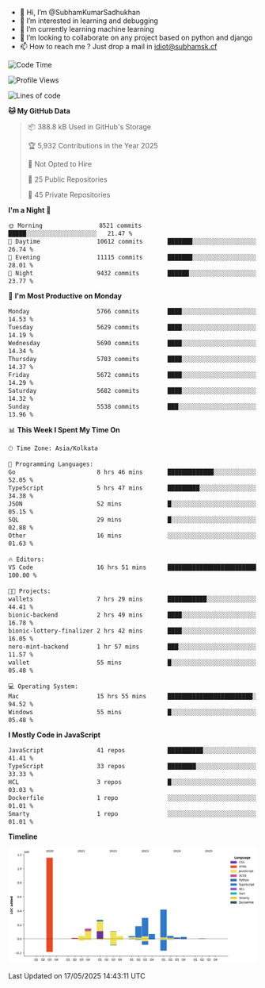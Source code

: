 - 👋 Hi, I’m @SubhamKumarSadhukhan
- 👀 I’m interested in learning and debugging
- 🌱 I’m currently learning machine learning
- 💞️ I’m looking to collaborate on any project based on python and django
- 📫 How to reach me ?
      Just drop a mail in idiot@subhamsk.cf

<!---
SubhamKumarSadhukhan/SubhamKumarSadhukhan is a ✨ special ✨ repository because its `README.md` (this file) appears on your GitHub profile.
You can click the Preview link to take a look at your changes.
--->


<!--START_SECTION:waka-->
![Code Time](http://img.shields.io/badge/Code%20Time-2%2C906%20hrs%2015%20mins-blue)

![Profile Views](http://img.shields.io/badge/Profile%20Views-1-blue)

![Lines of code](https://img.shields.io/badge/From%20Hello%20World%20I%27ve%20Written-2.9%20million%20lines%20of%20code-blue)

**🐱 My GitHub Data** 

> 📦 388.8 kB Used in GitHub's Storage 
 > 
> 🏆 5,932 Contributions in the Year 2025
 > 
> 🚫 Not Opted to Hire
 > 
> 📜 25 Public Repositories 
 > 
> 🔑 45 Private Repositories 
 > 
**I'm a Night 🦉** 

```text
🌞 Morning                8521 commits        █████░░░░░░░░░░░░░░░░░░░░   21.47 % 
🌆 Daytime                10612 commits       ███████░░░░░░░░░░░░░░░░░░   26.74 % 
🌃 Evening                11115 commits       ███████░░░░░░░░░░░░░░░░░░   28.01 % 
🌙 Night                  9432 commits        ██████░░░░░░░░░░░░░░░░░░░   23.77 % 
```
📅 **I'm Most Productive on Monday** 

```text
Monday                   5766 commits        ████░░░░░░░░░░░░░░░░░░░░░   14.53 % 
Tuesday                  5629 commits        ████░░░░░░░░░░░░░░░░░░░░░   14.19 % 
Wednesday                5690 commits        ████░░░░░░░░░░░░░░░░░░░░░   14.34 % 
Thursday                 5703 commits        ████░░░░░░░░░░░░░░░░░░░░░   14.37 % 
Friday                   5672 commits        ████░░░░░░░░░░░░░░░░░░░░░   14.29 % 
Saturday                 5682 commits        ████░░░░░░░░░░░░░░░░░░░░░   14.32 % 
Sunday                   5538 commits        ███░░░░░░░░░░░░░░░░░░░░░░   13.96 % 
```


📊 **This Week I Spent My Time On** 

```text
🕑︎ Time Zone: Asia/Kolkata

💬 Programming Languages: 
Go                       8 hrs 46 mins       █████████████░░░░░░░░░░░░   52.05 % 
TypeScript               5 hrs 47 mins       █████████░░░░░░░░░░░░░░░░   34.38 % 
JSON                     52 mins             █░░░░░░░░░░░░░░░░░░░░░░░░   05.15 % 
SQL                      29 mins             █░░░░░░░░░░░░░░░░░░░░░░░░   02.88 % 
Other                    16 mins             ░░░░░░░░░░░░░░░░░░░░░░░░░   01.63 % 

🔥 Editors: 
VS Code                  16 hrs 51 mins      █████████████████████████   100.00 % 

🐱‍💻 Projects: 
wallets                  7 hrs 29 mins       ███████████░░░░░░░░░░░░░░   44.41 % 
bionic-backend           2 hrs 49 mins       ████░░░░░░░░░░░░░░░░░░░░░   16.78 % 
bionic-lottery-finalizer 2 hrs 42 mins       ████░░░░░░░░░░░░░░░░░░░░░   16.05 % 
nero-mint-backend        1 hr 57 mins        ███░░░░░░░░░░░░░░░░░░░░░░   11.57 % 
wallet                   55 mins             █░░░░░░░░░░░░░░░░░░░░░░░░   05.48 % 

💻 Operating System: 
Mac                      15 hrs 55 mins      ████████████████████████░   94.52 % 
Windows                  55 mins             █░░░░░░░░░░░░░░░░░░░░░░░░   05.48 % 
```

**I Mostly Code in JavaScript** 

```text
JavaScript               41 repos            ██████████░░░░░░░░░░░░░░░   41.41 % 
TypeScript               33 repos            ████████░░░░░░░░░░░░░░░░░   33.33 % 
HCL                      3 repos             █░░░░░░░░░░░░░░░░░░░░░░░░   03.03 % 
Dockerfile               1 repo              ░░░░░░░░░░░░░░░░░░░░░░░░░   01.01 % 
Smarty                   1 repo              ░░░░░░░░░░░░░░░░░░░░░░░░░   01.01 % 
```



**Timeline**

![Lines of Code chart](https://raw.githubusercontent.com/SubhamKumarSadhukhan/SubhamKumarSadhukhan/main/assets/bar_graph.png)


 Last Updated on 17/05/2025 14:43:11 UTC
<!--END_SECTION:waka-->
